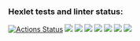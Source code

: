 ### Hexlet tests and linter status:
[![Actions Status](https://github.com/tonyshh/python-project-50/actions/workflows/hexlet-check.yml/badge.svg)](https://github.com/tonyshh/python-project-50/actions)
<a href="https://codeclimate.com/github/tonyshh/python-project-50/maintainability"><img src="https://api.codeclimate.com/v1/badges/8a02fd8c09c32320b8fb/maintainability" /></a>
<a href="https://codeclimate.com/github/tonyshh/python-project-50/test_coverage"><img src="https://api.codeclimate.com/v1/badges/8a02fd8c09c32320b8fb/test_coverage" /></a>
<a href="https://asciinema.org/a/yDm55GilLvjR7CtqzGqcfCFPk" target="_blank"><img src="https://asciinema.org/a/yDm55GilLvjR7CtqzGqcfCFPk.svg" /></a>
<a href="https://asciinema.org/a/JquGMk1dmk006urPMvuLER8KZ" target="_blank"><img src="https://asciinema.org/a/JquGMk1dmk006urPMvuLER8KZ.svg" /></a>
<a href="https://asciinema.org/a/a7LX0RFNAPNrGEpjoItpNXbNE" target="_blank"><img src="https://asciinema.org/a/a7LX0RFNAPNrGEpjoItpNXbNE.svg" /></a>
<a href="https://asciinema.org/a/SxPs1FhmkBegT134SWvuDMhZf" target="_blank"><img src="https://asciinema.org/a/SxPs1FhmkBegT134SWvuDMhZf.svg" /></a>
<a href="https://asciinema.org/a/L1ZwcR3ZJfwOI5k6teXecLEHI" target="_blank"><img src="https://asciinema.org/a/L1ZwcR3ZJfwOI5k6teXecLEHI.svg" /></a>